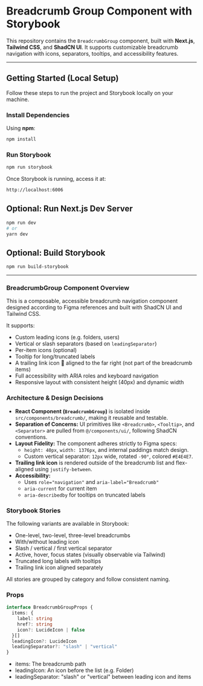 
# Breadcrumb Group Component with Storybook

This repository contains the `BreadcrumbGroup` component, built with **Next.js**, **Tailwind CSS**, and **ShadCN UI**. It supports customizable breadcrumb navigation with icons, separators, tooltips, and accessibility features.

---

## Getting Started (Local Setup)

Follow these steps to run the project and Storybook locally on your machine.

### Install Dependencies

Using **npm**:

```bash
npm install
```

### Run Storybook

```bash
npm run storybook
```
Once Storybook is running, access it at:

```bash
http://localhost:6006
```

## Optional: Run Next.js Dev Server

```bash
npm run dev
# or
yarn dev
```

## Optional: Build Storybook

```bash
npm run build-storybook
```

---

### BreadcrumbGroup Component Overview

This is a composable, accessible breadcrumb navigation component designed according to Figma references and built with ShadCN UI and Tailwind CSS.

It supports:

- Custom leading icons (e.g. folders, users)
- Vertical or slash separators (based on `leadingSeparator`)
- Per-item icons (optional)
- Tooltip for long/truncated labels
- A trailing link icon 🔗 aligned to the far right (not part of the breadcrumb items)
- Full accessibility with ARIA roles and keyboard navigation
- Responsive layout with consistent height (40px) and dynamic width

### Architecture & Design Decisions

- **React Component (`BreadcrumbGroup`)** is isolated inside `src/components/breadcrumb/`, making it reusable and testable.
- **Separation of Concerns:** UI primitives like `<Breadcrumb>`, `<Tooltip>`, and `<Separator>` are pulled from `@/components/ui/`, following ShadCN conventions.
- **Layout Fidelity:** The component adheres strictly to Figma specs:
  - `height: 40px`, `width: 1376px`, and internal paddings match design.
  - Custom vertical separator: `12px` wide, rotated `-90°`, colored `#E4E4E7`.
- **Trailing link icon** is rendered outside of the breadcrumb list and flex-aligned using `justify-between`.
- **Accessibility:**
  - Uses `role="navigation"` and `aria-label="Breadcrumb"`
  - `aria-current` for current item
  - `aria-describedby` for tooltips on truncated labels

### Storybook Stories

The following variants are available in Storybook:

- One-level, two-level, three-level breadcrumbs
- With/without leading icon
- Slash / vertical / first vertical separator
- Active, hover, focus states (visually observable via Tailwind)
- Truncated long labels with tooltips
- Trailing link icon aligned separately

All stories are grouped by category and follow consistent naming.

### Props

```ts
interface BreadcrumbGroupProps {
  items: {
    label: string
    href?: string
    icon?: LucideIcon | false
  }[]
  leadingIcon?: LucideIcon
  leadingSeparator?: "slash" | "vertical"
}
```
- items: The breadcrumb path
- leadingIcon: An icon before the list (e.g. Folder)
- leadingSeparator: "slash" or "vertical" between leading icon and items